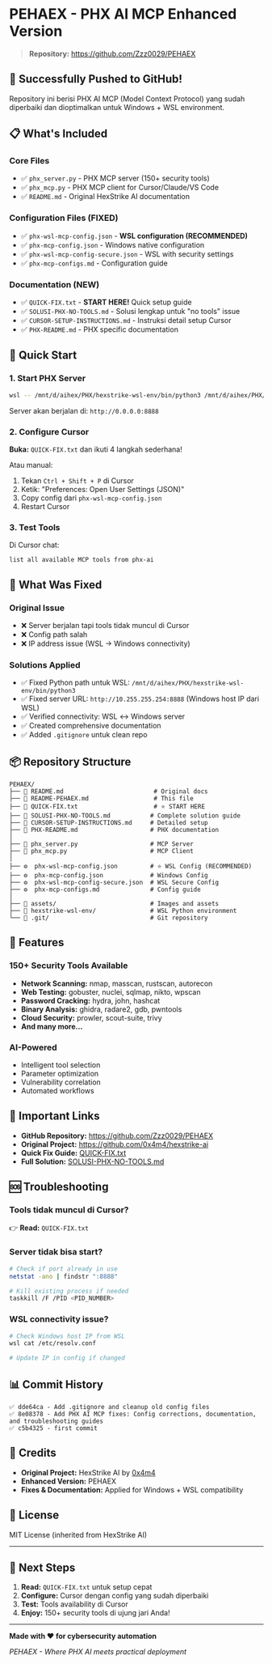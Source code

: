 # PEHAEX - PHX AI MCP Enhanced Version

> **Repository:** https://github.com/Zzz0029/PEHAEX

## 🎉 Successfully Pushed to GitHub!

Repository ini berisi PHX AI MCP (Model Context Protocol) yang sudah diperbaiki dan dioptimalkan untuk Windows + WSL environment.

## 📋 What's Included

### Core Files
- ✅ `phx_server.py` - PHX MCP server (150+ security tools)
- ✅ `phx_mcp.py` - PHX MCP client for Cursor/Claude/VS Code
- ✅ `README.md` - Original HexStrike AI documentation

### Configuration Files (FIXED)
- ✅ `phx-wsl-mcp-config.json` - **WSL configuration (RECOMMENDED)**
- ✅ `phx-mcp-config.json` - Windows native configuration
- ✅ `phx-wsl-mcp-config-secure.json` - WSL with security settings
- ✅ `phx-mcp-configs.md` - Configuration guide

### Documentation (NEW)
- ✅ `QUICK-FIX.txt` - **START HERE!** Quick setup guide
- ✅ `SOLUSI-PHX-NO-TOOLS.md` - Solusi lengkap untuk "no tools" issue
- ✅ `CURSOR-SETUP-INSTRUCTIONS.md` - Instruksi detail setup Cursor
- ✅ `PHX-README.md` - PHX specific documentation

## 🚀 Quick Start

### 1. Start PHX Server

```bash
wsl -- /mnt/d/aihex/PHX/hexstrike-wsl-env/bin/python3 /mnt/d/aihex/PHX/phx_server.py
```

Server akan berjalan di: `http://0.0.0.0:8888`

### 2. Configure Cursor

**Buka:** `QUICK-FIX.txt` dan ikuti 4 langkah sederhana!

Atau manual:
1. Tekan `Ctrl + Shift + P` di Cursor
2. Ketik: "Preferences: Open User Settings (JSON)"
3. Copy config dari `phx-wsl-mcp-config.json`
4. Restart Cursor

### 3. Test Tools

Di Cursor chat:
```
list all available MCP tools from phx-ai
```

## 🔧 What Was Fixed

### Original Issue
- ❌ Server berjalan tapi tools tidak muncul di Cursor
- ❌ Config path salah
- ❌ IP address issue (WSL → Windows connectivity)

### Solutions Applied
- ✅ Fixed Python path untuk WSL: `/mnt/d/aihex/PHX/hexstrike-wsl-env/bin/python3`
- ✅ Fixed server URL: `http://10.255.255.254:8888` (Windows host IP dari WSL)
- ✅ Verified connectivity: WSL ↔ Windows server
- ✅ Created comprehensive documentation
- ✅ Added `.gitignore` untuk clean repo

## 📦 Repository Structure

```
PEHAEX/
├── 📄 README.md                         # Original docs
├── 📄 README-PEHAEX.md                  # This file
├── 📄 QUICK-FIX.txt                     # ⭐ START HERE
├── 📄 SOLUSI-PHX-NO-TOOLS.md           # Complete solution guide
├── 📄 CURSOR-SETUP-INSTRUCTIONS.md     # Detailed setup
├── 📄 PHX-README.md                    # PHX documentation
│
├── 🔧 phx_server.py                    # MCP Server
├── 🔧 phx_mcp.py                       # MCP Client
│
├── ⚙️  phx-wsl-mcp-config.json         # ⭐ WSL Config (RECOMMENDED)
├── ⚙️  phx-mcp-config.json             # Windows Config
├── ⚙️  phx-wsl-mcp-config-secure.json  # WSL Secure Config
├── ⚙️  phx-mcp-configs.md              # Config guide
│
├── 📁 assets/                          # Images and assets
├── 📁 hexstrike-wsl-env/               # WSL Python environment
└── 📁 .git/                            # Git repository
```

## 🎯 Features

### 150+ Security Tools Available
- **Network Scanning:** nmap, masscan, rustscan, autorecon
- **Web Testing:** gobuster, nuclei, sqlmap, nikto, wpscan
- **Password Cracking:** hydra, john, hashcat
- **Binary Analysis:** ghidra, radare2, gdb, pwntools
- **Cloud Security:** prowler, scout-suite, trivy
- **And many more...**

### AI-Powered
- Intelligent tool selection
- Parameter optimization
- Vulnerability correlation
- Automated workflows

## 🔗 Important Links

- **GitHub Repository:** https://github.com/Zzz0029/PEHAEX
- **Original Project:** https://github.com/0x4m4/hexstrike-ai
- **Quick Fix Guide:** [QUICK-FIX.txt](QUICK-FIX.txt)
- **Full Solution:** [SOLUSI-PHX-NO-TOOLS.md](SOLUSI-PHX-NO-TOOLS.md)

## 🆘 Troubleshooting

### Tools tidak muncul di Cursor?
👉 **Read:** `QUICK-FIX.txt`

### Server tidak bisa start?
```bash
# Check if port already in use
netstat -ano | findstr ":8888"

# Kill existing process if needed
taskkill /F /PID <PID_NUMBER>
```

### WSL connectivity issue?
```bash
# Check Windows host IP from WSL
wsl cat /etc/resolv.conf

# Update IP in config if changed
```

## 📊 Commit History

```
✅ dde64ca - Add .gitignore and cleanup old config files
✅ 8e08378 - Add PHX AI MCP fixes: Config corrections, documentation, and troubleshooting guides
✅ c5b4325 - first commit
```

## 🙏 Credits

- **Original Project:** HexStrike AI by [0x4m4](https://github.com/0x4m4/hexstrike-ai)
- **Enhanced Version:** PEHAEX
- **Fixes & Documentation:** Applied for Windows + WSL compatibility

## 📝 License

MIT License (inherited from HexStrike AI)

---

## 🚀 Next Steps

1. **Read:** `QUICK-FIX.txt` untuk setup cepat
2. **Configure:** Cursor dengan config yang sudah diperbaiki  
3. **Test:** Tools availability di Cursor
4. **Enjoy:** 150+ security tools di ujung jari Anda!

---

**Made with ❤️ for cybersecurity automation**

*PEHAEX - Where PHX AI meets practical deployment*

